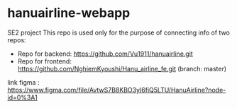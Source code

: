 # hanuairline-webapp
SE2 project
This repo is used only for the purpose of connecting info of two repos:
- Repo for backend: https://github.com/Vu1911/hanuairline.git
- Repo for frontend: https://github.com/NghiemKyoushi/Hanu_airline_fe.git (branch: master)

link figma : https://www.figma.com/file/AvtwS7B8KBO3yI6fiQ5LTU/HanuAirline?node-id=0%3A1
